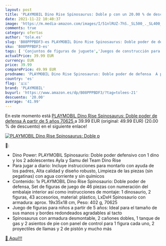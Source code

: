 ```yaml
---
layout: post
title: 'PLAYMOBIL Dino Rise Spinosaurus: Doble p con un 20.00 % de descuento'
date: 2021-11-22 10:40:37
image: 'https://m.media-amazon.com/images/I/51nlRUZ-7hS._SL500_._SL400_.jpg'
comments: true
category: ofertas
author: 'tole.es'
slug: 'B08PPPBDF3-es PLAYMOBIL Dino Rise Spinosaurus: Doble poder de defensa A...'
sku: 'B08PPPBDF3-es'
tags: [ 'Conjuntos de figuras de juguete','Juegos de construcción para niños','Juguetes','Juguetes y juegos','Muñecos y figuras','playmobil', ]
actualPrice: 39.99 EUR
currency: EUR
price: 39.99
comparePrice: 49.99 EUR
prodname: 'PLAYMOBIL Dino Rise Spinosaurus: Doble poder de defensa  A partir de 5 años  70625 '
country: 'es'
flag: '🇪🇸'
brand: 'PLAYMOBIL'
buyurl: 'https://www.amazon.es/dp/B08PPPBDF3/?tag=tolees-21'
descuento: '20.00'
average: '41.99'
---
```


En este momento está [PLAYMOBIL Dino Rise Spinosaurus: Doble poder de defensa  A partir de 5 años  70625 ](https://www.amazon.es/dp/B08PPPBDF3/?tag=tolees-21) a 39.99 EUR (original: 49.99 EUR) (20.00 %  de descuento) en el siguiente enlace!

[![PLAYMOBIL Dino Rise Spinosaurus: Doble p](https://m.media-amazon.com/images/I/51nlRUZ-7hS._SL500_._SL400_.jpg)](https://www.amazon.es/dp/B08PPPBDF3/?tag=tolees-21)

🔎:

- Dino Power: PLAYMOBIL Spinosaurio: Doble poder defensivo con 1 dino y los 2 adolescentes Ayla y Samu del Team Dino Rise
- Para jugar a diario: Incluye instrucciones para montarlo con ayuda de los padres, Alta calidad y diseño robusto, Limpieza de las piezas (sin pegatinas) con agua corriente y sin químicos
- Contenido: 1x PLAYMOBIL Dino Rise Spinosaurio: Doble poder de defensa, Set de figuras de juego de 46 piezas con numeración del embalaje interior así como instrucciones de montaje: 1 dinosaurio, 2 figuras, 43 accesorios, material: plástico, LxDxH Spinosaurio con armadura: aprox. 19x35x18 cm, Peso: 402 g, 70625
- Juego de figuras para niños a partir de 5 años: Ideal para el tamaño de sus manos y bordes redondeados agradables al tacto
- Spinosaurus con armadura desmontable, 2 cañones dobles, 1 tanque de gas y 2 asientos de pie con panel de control para 1 figura cada uno, 2 proyectiles de llamas y 2 de pistón y mucho más

[🛒 Aquí!!!](https://www.amazon.es/dp/B08PPPBDF3/?tag=tolees-21)
